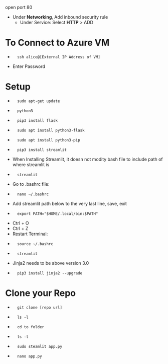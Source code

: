 open port 80

- Under **Networking**, Add inbound security rule
    - Under Service: Select **HTTP** > ADD


# To Connect to Azure VM
-       ssh alice@[External IP Address of VM]
- Enter Password


# Setup
-       sudo apt-get update
-       python3
-       pip3 install flask
-       sudo apt install python3-flask
-       sudo apt install python3-pip
-       pip3 install streamlit
- When Installing Streamlit, it doesn not modity bash file to include path of where streamlit is
-       streamlit
- Go to .bashrc file:
-       nano ~/.bashrc
- Add streamlit path below to the very last line, save, exit
-       export PATH="$HOME/.local/bin:$PATH"
- Ctrl + O
- Ctrl + Z
- Restart Terminal:
-       source ~/.bashrc
-       streamlit
- Jinja2 needs to be above version 3.0
-       pip3 install jinja2 --upgrade

# Clone your Repo
-       git clone [repo url]
-       ls -l 
-       cd to folder
-       ls -l
-       sudo steamlit app.py
-       nano app.py 
